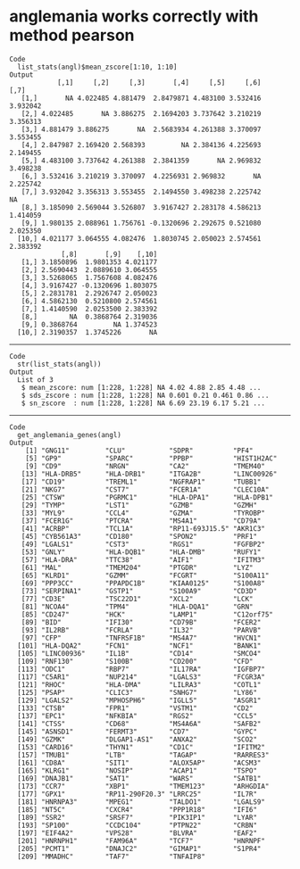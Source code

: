 # anglemania works correctly with method pearson

    Code
      list_stats(angl)$mean_zscore[1:10, 1:10]
    Output
                [,1]     [,2]     [,3]       [,4]     [,5]     [,6]     [,7]
       [1,]       NA 4.022485 4.881479  2.8479871 4.483100 3.532416 3.932042
       [2,] 4.022485       NA 3.886275  2.1694203 3.737642 3.210219 3.356313
       [3,] 4.881479 3.886275       NA  2.5683934 4.261388 3.370097 3.553455
       [4,] 2.847987 2.169420 2.568393         NA 2.384136 4.225693 2.149455
       [5,] 4.483100 3.737642 4.261388  2.3841359       NA 2.969832 3.498238
       [6,] 3.532416 3.210219 3.370097  4.2256931 2.969832       NA 2.225742
       [7,] 3.932042 3.356313 3.553455  2.1494550 3.498238 2.225742       NA
       [8,] 3.185090 2.569044 3.526807  3.9167427 2.283178 4.586213 1.414059
       [9,] 1.980135 2.088961 1.756761 -0.1320696 2.292675 0.521080 2.025350
      [10,] 4.021177 3.064555 4.082476  1.8030745 2.050023 2.574561 2.383392
                 [,8]       [,9]    [,10]
       [1,] 3.1850896  1.9801353 4.021177
       [2,] 2.5690443  2.0889610 3.064555
       [3,] 3.5268065  1.7567608 4.082476
       [4,] 3.9167427 -0.1320696 1.803075
       [5,] 2.2831781  2.2926747 2.050023
       [6,] 4.5862130  0.5210800 2.574561
       [7,] 1.4140590  2.0253500 2.383392
       [8,]        NA  0.3868764 2.319036
       [9,] 0.3868764         NA 1.374523
      [10,] 2.3190357  1.3745226       NA

---

    Code
      str(list_stats(angl))
    Output
      List of 3
       $ mean_zscore: num [1:228, 1:228] NA 4.02 4.88 2.85 4.48 ...
       $ sds_zscore : num [1:228, 1:228] NA 0.601 0.21 0.461 0.86 ...
       $ sn_zscore  : num [1:228, 1:228] NA 6.69 23.19 6.17 5.21 ...

---

    Code
      get_anglemania_genes(angl)
    Output
        [1] "GNG11"         "CLU"           "SDPR"          "PF4"          
        [5] "GP9"           "SPARC"         "PPBP"          "HIST1H2AC"    
        [9] "CD9"           "NRGN"          "CA2"           "TMEM40"       
       [13] "HLA-DRB5"      "HLA-DRB1"      "ITGA2B"        "LINC00926"    
       [17] "CD19"          "TREML1"        "NGFRAP1"       "TUBB1"        
       [21] "NKG7"          "CST7"          "FCER1A"        "CLEC10A"      
       [25] "CTSW"          "PGRMC1"        "HLA-DPA1"      "HLA-DPB1"     
       [29] "TYMP"          "LST1"          "GZMB"          "GZMH"         
       [33] "MYL9"          "CCL4"          "GZMA"          "TYROBP"       
       [37] "FCER1G"        "PTCRA"         "MS4A1"         "CD79A"        
       [41] "ACRBP"         "TCL1A"         "RP11-693J15.5" "AKR1C3"       
       [45] "CYB561A3"      "CD180"         "SPON2"         "PRF1"         
       [49] "LGALS1"        "CST3"          "RGS1"          "FGFBP2"       
       [53] "GNLY"          "HLA-DQB1"      "HLA-DMB"       "RUFY1"        
       [57] "HLA-DRA"       "TTC38"         "AIF1"          "IFITM3"       
       [61] "MAL"           "TMEM204"       "PTGDR"         "LYZ"          
       [65] "KLRD1"         "GZMM"          "FCGRT"         "S100A11"      
       [69] "PPP3CC"        "PPAPDC1B"      "KIAA0125"      "S100A8"       
       [73] "SERPINA1"      "GSTP1"         "S100A9"        "CD3D"         
       [77] "CD3E"          "TSC22D1"       "XCL2"          "LCK"          
       [81] "NCOA4"         "TPM4"          "HLA-DQA1"      "GRN"          
       [85] "CD247"         "HCK"           "LAMP1"         "C12orf75"     
       [89] "BID"           "IFI30"         "CD79B"         "FCER2"        
       [93] "IL2RB"         "FCRLA"         "IL32"          "PARVB"        
       [97] "CFP"           "TNFRSF1B"      "MS4A7"         "HVCN1"        
      [101] "HLA-DQA2"      "FCN1"          "NCF1"          "BANK1"        
      [105] "LINC00936"     "IL1B"          "CD14"          "SMCO4"        
      [109] "RNF130"        "S100B"         "CD200"         "CFD"          
      [113] "ODC1"          "RBP7"          "IL17RA"        "IGFBP7"       
      [117] "C5AR1"         "NUP214"        "LGALS3"        "FCGR3A"       
      [121] "RHOC"          "HLA-DMA"       "LILRA3"        "COTL1"        
      [125] "PSAP"          "CLIC3"         "SNHG7"         "LY86"         
      [129] "LGALS2"        "MPHOSPH6"      "IGLL5"         "ASGR1"        
      [133] "CTSB"          "FPR1"          "VSTM1"         "CD2"          
      [137] "EPC1"          "NFKBIA"        "RGS2"          "CCL5"         
      [141] "CTSS"          "CD68"          "MS4A6A"        "SAFB2"        
      [145] "ASNSD1"        "FERMT3"        "CD7"           "GYPC"         
      [149] "GZMK"          "DLGAP1-AS1"    "ANXA2"         "SCO2"         
      [153] "CARD16"        "THYN1"         "CD1C"          "IFITM2"       
      [157] "TMUB1"         "LTB"           "TAGAP"         "RARRES3"      
      [161] "CD8A"          "SIT1"          "ALOX5AP"       "ACSM3"        
      [165] "KLRG1"         "NOSIP"         "ACAP1"         "TSPO"         
      [169] "DNAJB1"        "SAT1"          "WARS"          "SATB1"        
      [173] "CCR7"          "XBP1"          "TMEM123"       "ARHGDIA"      
      [177] "GPX1"          "RP11-290F20.3" "LRRC25"        "IL7R"         
      [181] "HNRNPA3"       "MPEG1"         "TALDO1"        "LGALS9"       
      [185] "NT5C"          "CXCR4"         "PPP1R18"       "IFI6"         
      [189] "SSR2"          "SRSF7"         "PIK3IP1"       "LYAR"         
      [193] "SP100"         "CCDC104"       "PTPN22"        "CRBN"         
      [197] "EIF4A2"        "VPS28"         "BLVRA"         "EAF2"         
      [201] "HNRNPH1"       "FAM96A"        "TCF7"          "HNRNPF"       
      [205] "PCMT1"         "DNAJC2"        "GIMAP1"        "S1PR4"        
      [209] "MMADHC"        "TAF7"          "TNFAIP8"      

